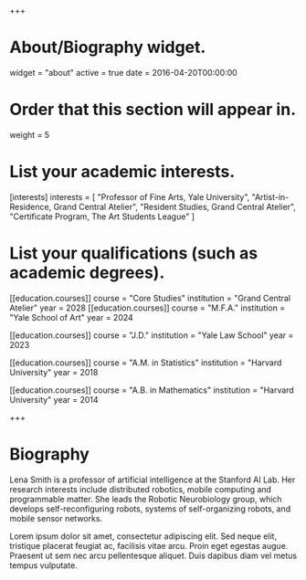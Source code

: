 +++
# About/Biography widget.
widget = "about"
active = true
date = 2016-04-20T00:00:00

# Order that this section will appear in.
weight = 5

# List your academic interests.
[interests]
  interests = [
    "Professor of Fine Arts, Yale University",
    "Artist-in-Residence, Grand Central Atelier",
    "Resident Studies, Grand Central Atelier",
    "Certificate Program, The Art Students League"
  ]

# List your qualifications (such as academic degrees).
[[education.courses]]
  course = "Core Studies"
  institution = "Grand Central Atelier"
  year = 2028
[[education.courses]]
  course = "M.F.A."
  institution = "Yale School of Art"
  year = 2024

[[education.courses]]
  course = "J.D."
  institution = "Yale Law School"
  year = 2023
  
  [[education.courses]]
  course = "A.M. in Statistics"
  institution = "Harvard University"
  year = 2018

[[education.courses]]
  course = "A.B. in Mathematics"
  institution = "Harvard University"
  year = 2014
 
+++

# Biography

Lena Smith is a professor of artificial intelligence at the Stanford AI Lab. Her research interests include distributed robotics, mobile computing and programmable matter. She leads the Robotic Neurobiology group, which develops self-reconfiguring robots, systems of self-organizing robots, and mobile sensor networks.

Lorem ipsum dolor sit amet, consectetur adipiscing elit. Sed neque elit, tristique placerat feugiat ac, facilisis vitae arcu. Proin eget egestas augue. Praesent ut sem nec arcu pellentesque aliquet. Duis dapibus diam vel metus tempus vulputate. 
